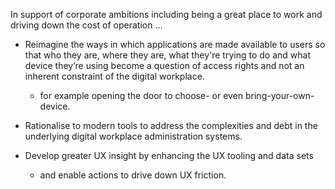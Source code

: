 In support of corporate ambitions including being a great place to work and driving down the cost of operation …

- Reimagine the ways in which applications are made available to users so that who they are, where they are, what they're trying to do and what device they’re using become a question of access rights and not an inherent constraint of the digital workplace.
	- for example opening the door to choose- or even bring-your-own-device.

- Rationalise to modern tools to address the complexities and debt in the underlying digital workplace administration systems.

- Develop greater UX insight by enhancing the UX tooling and data sets
	- and enable actions to drive down UX friction.

